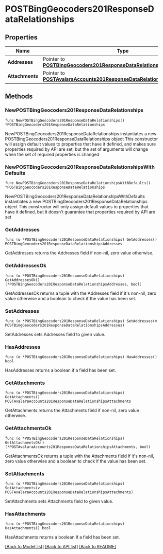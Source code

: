 # POSTBingGeocoders201ResponseDataRelationships

## Properties

Name | Type | Description | Notes
------------ | ------------- | ------------- | -------------
**Addresses** | Pointer to [**POSTBingGeocoders201ResponseDataRelationshipsAddresses**](POSTBingGeocoders201ResponseDataRelationshipsAddresses.md) |  | [optional] 
**Attachments** | Pointer to [**POSTAvalaraAccounts201ResponseDataRelationshipsAttachments**](POSTAvalaraAccounts201ResponseDataRelationshipsAttachments.md) |  | [optional] 

## Methods

### NewPOSTBingGeocoders201ResponseDataRelationships

`func NewPOSTBingGeocoders201ResponseDataRelationships() *POSTBingGeocoders201ResponseDataRelationships`

NewPOSTBingGeocoders201ResponseDataRelationships instantiates a new POSTBingGeocoders201ResponseDataRelationships object
This constructor will assign default values to properties that have it defined,
and makes sure properties required by API are set, but the set of arguments
will change when the set of required properties is changed

### NewPOSTBingGeocoders201ResponseDataRelationshipsWithDefaults

`func NewPOSTBingGeocoders201ResponseDataRelationshipsWithDefaults() *POSTBingGeocoders201ResponseDataRelationships`

NewPOSTBingGeocoders201ResponseDataRelationshipsWithDefaults instantiates a new POSTBingGeocoders201ResponseDataRelationships object
This constructor will only assign default values to properties that have it defined,
but it doesn't guarantee that properties required by API are set

### GetAddresses

`func (o *POSTBingGeocoders201ResponseDataRelationships) GetAddresses() POSTBingGeocoders201ResponseDataRelationshipsAddresses`

GetAddresses returns the Addresses field if non-nil, zero value otherwise.

### GetAddressesOk

`func (o *POSTBingGeocoders201ResponseDataRelationships) GetAddressesOk() (*POSTBingGeocoders201ResponseDataRelationshipsAddresses, bool)`

GetAddressesOk returns a tuple with the Addresses field if it's non-nil, zero value otherwise
and a boolean to check if the value has been set.

### SetAddresses

`func (o *POSTBingGeocoders201ResponseDataRelationships) SetAddresses(v POSTBingGeocoders201ResponseDataRelationshipsAddresses)`

SetAddresses sets Addresses field to given value.

### HasAddresses

`func (o *POSTBingGeocoders201ResponseDataRelationships) HasAddresses() bool`

HasAddresses returns a boolean if a field has been set.

### GetAttachments

`func (o *POSTBingGeocoders201ResponseDataRelationships) GetAttachments() POSTAvalaraAccounts201ResponseDataRelationshipsAttachments`

GetAttachments returns the Attachments field if non-nil, zero value otherwise.

### GetAttachmentsOk

`func (o *POSTBingGeocoders201ResponseDataRelationships) GetAttachmentsOk() (*POSTAvalaraAccounts201ResponseDataRelationshipsAttachments, bool)`

GetAttachmentsOk returns a tuple with the Attachments field if it's non-nil, zero value otherwise
and a boolean to check if the value has been set.

### SetAttachments

`func (o *POSTBingGeocoders201ResponseDataRelationships) SetAttachments(v POSTAvalaraAccounts201ResponseDataRelationshipsAttachments)`

SetAttachments sets Attachments field to given value.

### HasAttachments

`func (o *POSTBingGeocoders201ResponseDataRelationships) HasAttachments() bool`

HasAttachments returns a boolean if a field has been set.


[[Back to Model list]](../README.md#documentation-for-models) [[Back to API list]](../README.md#documentation-for-api-endpoints) [[Back to README]](../README.md)


